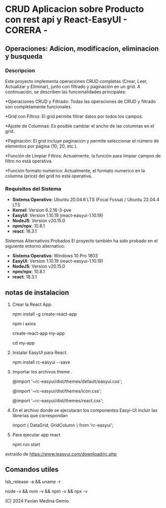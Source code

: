 # CRUD Aplicacion sobre Producto con rest api y React-EasyUI - CORERA -
## Operaciones: Adicion, modificacion, eliminacion y busqueda

### Descripcion

Este proyecto implementa operaciones CRUD completas (Crear, Leer, Actualizar y Eliminar), junto con filtrado y paginación en un grid. A continuación, se describen las funcionalidades principales:

*Operaciones CRUD y Filtrado: Todas las operaciones de CRUD y filtrado son completamente funcionales.

*Grid con Filtros: El grid permite filtrar datos por todos los campos.

*Ajuste de Columnas: Es posible cambiar el ancho de las columnas en el grid.

*Paginación: El grid incluye paginación y permite seleccionar el número de elementos por página (10, 20, etc.).

*Función de Limpiar Filtros: Actualmente, la función para limpiar campos de filtro no está operativa.

*Función formato numerico: Actualmente, el formato numerico en la columna (price) del grid no está operativa.

### Requisitos del Sistema

- **Sistema Operativo**: Ubuntu 20.04.6 LTS (Focal Fossa) /  Ubuntu 22.04.4 LTS 
- **Kernel**: Version 6.2.16-3-pve
- **EasyUI**: Version 1.10.19 (react-easyui-1.10.19)
- **NodeJS**: Version v20.15.0
- **npm/npx**: 10.8.1
- **react**: 18.3.1

Sistemas Alternativos Probados
El proyecto también ha sido probado en el siguiente entorno alternativo:

- **Sistema Operativo**: Windows 10 Pro 1803
- **EasyUI**: Version 1.10.19 (react-easyui-1.10.19)
- **NodeJS**: Version v20.15.0
- **npm/npx**: 10.8.1
- **react**: 18.3.1

## notas de instalacion
1. Crear la React App.

    npm install -g create-react-app

    npm i axios

    create-react-app my-app

    cd my-app

2.  Instalar  EasyUI para React.

    npm install rc-easyui --save

3. Importar los archivos theme .

    @import '~rc-easyui/dist/themes/default/easyui.css';

    @import '~rc-easyui/dist/themes/icon.css';

    @import '~rc-easyui/dist/themes/react.css';

4. En el archivo donde se ejecutaran los componentes Easyi-UI incluir las librerias que correspondan

    import { DataGrid, GridColumn } from 'rc-easyui';

5. Para ejecutar app react 

    npm run start

extraido de https://www.jeasyui.com/download/rc.php

## Comandos utiles

lsb_release -a && uname -r

node -v && nvm -v && npm -v && npx -v 

(C) 2024 Favian Medina Gemio
